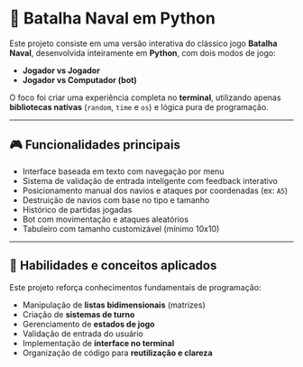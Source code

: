 # 🚢 Batalha Naval em Python

Este projeto consiste em uma versão interativa do clássico jogo **Batalha Naval**, desenvolvida inteiramente em **Python**, com dois modos de jogo:

- **Jogador vs Jogador**
- **Jogador vs Computador (bot)**

O foco foi criar uma experiência completa no **terminal**, utilizando apenas **bibliotecas nativas** (`random`, `time` e `os`) e lógica pura de programação.

---

## 🎮 Funcionalidades principais

- Interface baseada em texto com navegação por menu
- Sistema de validação de entrada inteligente com feedback interativo
- Posicionamento manual dos navios e ataques por coordenadas (ex: `A5`)
- Destruição de navios com base no tipo e tamanho
- Histórico de partidas jogadas
- Bot com movimentação e ataques aleatórios
- Tabuleiro com tamanho customizável (mínimo 10x10)

---

## 🧠 Habilidades e conceitos aplicados

Este projeto reforça conhecimentos fundamentais de programação:

- Manipulação de **listas bidimensionais** (matrizes)
- Criação de **sistemas de turno**
- Gerenciamento de **estados de jogo**
- Validação de entrada do usuário
- Implementação de **interface no terminal**
- Organização de código para **reutilização e clareza**
